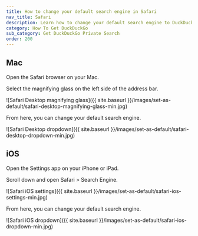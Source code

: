 ```yaml
---
title: How to change your default search engine in Safari
nav_title: Safari
description: Learn how to change your default search engine to DuckDuckGo in Safari for Mac and iOS.
category: How To Get DuckDuckGo
sub_category: Get DuckDuckGo Private Search
order: 200
---
```


## Mac

Open the Safari browser on your Mac.

Select the magnifying glass on the left side of the address bar.

![Safari Desktop magnifying glass]({{ site.baseurl }}/images/set-as-default/safari-desktop-magnifying-glass-min.jpg)

From here, you can change your default search engine.

![Safari Desktop dropdown]({{ site.baseurl }}/images/set-as-default/safari-desktop-dropdown-min.jpg)

## iOS

Open the Settings app on your iPhone or iPad.

Scroll down and open Safari > Search Engine.

![Safari iOS settings]({{ site.baseurl }}/images/set-as-default/safari-ios-settings-min.jpg)

From here, you can change your default search engine.

![Safari iOS dropdown]({{ site.baseurl }}/images/set-as-default/safari-ios-dropdown-min.jpg)
